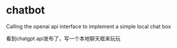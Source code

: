 # chatbot
Calling the openai api interface to implement a simple local chat box

看到chatgpt api发布了，写一个本地聊天框来玩玩
